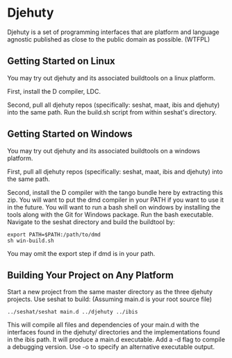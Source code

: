 Djehuty
=======

Djehuty is a set of programming interfaces that are platform and language
agnostic published as close to the public domain as possible. (WTFPL)

Getting Started on Linux
------------------------

You may try out djehuty and its associated buildtools on a linux platform.

First, install the D compiler, LDC.

Second, pull all djehuty repos (specifically: seshat, maat, ibis and djehuty)
into the same path. Run the build.sh script from within seshat's directory.

Getting Started on Windows
--------------------------

You may try out djehuty and its associated buildtools on a windows platform.

First, pull all djehuty repos (specifically: seshat, maat, ibis and djehuty)
into the same path.

Second, install the D compiler with the tango bundle here by extracting this zip.
You will want to put the dmd compiler in your PATH if you want to use it in the future.
You will want to run a bash shell on windows by installing the tools along with the Git for Windows package. Run the bash executable. Navigate to the seshat directory and build the buildtool by:

    export PATH=$PATH:/path/to/dmd
    sh win-build.sh

You may omit the export step if dmd is in your path.

Building Your Project on Any Platform
-------------------------------------

Start a new project from the same master directory as the three djehuty projects.
Use seshat to build: (Assuming main.d is your root source file)

    ../seshat/seshat main.d ../djehuty ../ibis

This will compile all files and dependencies of your main.d with the interfaces
found in the djehuty/ directories and the implementations found in the
ibis path. It will produce a main.d executable. Add a -d flag to compile a
debugging version. Use -o to specify an alternative executable output.
